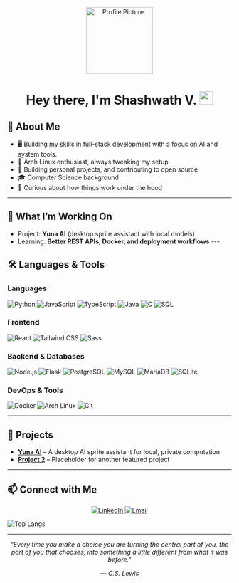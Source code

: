 <p align="center">
  <img src="https://via.placeholder.com/150" width="150" alt="Profile Picture"/>
</p>
<h1 align="center">
    Hey there, I'm Shashwath V.
    <img src="https://media.giphy.com/media/hvRJCLFzcasrR4ia7z/giphy.gif" width="30px"/>
  </h1>


## 📖 About Me
- 🖥️ Building my skills in full-stack development with a focus on AI and system tools.  
- 🐧 Arch Linux enthusiast, always tweaking my setup  
- 💼 Building personal projects, and contributing to open source  
- 🎓 Computer Science background  
- 🚀 Curious about how things work under the hood  

---

## 🔧 What I’m Working On
- Project: **Yuna AI** (desktop sprite assistant with local models)  
- Learning: **Better REST APIs, Docker, and deployment workflows** ---

## 🛠️ Languages & Tools

### Languages
![Python](https://img.shields.io/badge/Python-3776AB?style=for-the-badge&logo=python&logoColor=white)
![JavaScript](https://img.shields.io/badge/JavaScript-F7DF1E?style=for-the-badge&logo=javascript&logoColor=black)
![TypeScript](https://img.shields.io/badge/TypeScript-3178C6?style=for-the-badge&logo=typescript&logoColor=white)
![Java](https://img.shields.io/badge/Java-ED8B00?style=for-the-badge&logo=openjdk&logoColor=white)
![C](https://img.shields.io/badge/C-A8B9CC?style=for-the-badge&logo=c&logoColor=white)
![SQL](https://img.shields.io/badge/SQL-4479A1?style=for-the-badge&logo=mysql&logoColor=white)

### Frontend
![React](https://img.shields.io/badge/React-20232A?style=for-the-badge&logo=react&logoColor=61DAFB)
![Tailwind CSS](https://img.shields.io/badge/Tailwind_CSS-38B2AC?style=for-the-badge&logo=tailwind-css&logoColor=white)
![Sass](https://img.shields.io/badge/Sass-CC6699?style=for-the-badge&logo=sass&logoColor=white)

### Backend & Databases
![Node.js](https://img.shields.io/badge/Node.js-339933?style=for-the-badge&logo=nodedotjs&logoColor=white)
![Flask](https://img.shields.io/badge/Flask-000000?style=for-the-badge&logo=flask&logoColor=white)
![PostgreSQL](https://img.shields.io/badge/PostgreSQL-4169E1?style=for-the-badge&logo=postgresql&logoColor=white)
![MySQL](https://img.shields.io/badge/MySQL-4479A1?style=for-the-badge&logo=mysql&logoColor=white)
![MariaDB](https://img.shields.io/badge/MariaDB-003545?style=for-the-badge&logo=mariadb&logoColor=white)
![SQLite](https://img.shields.io/badge/SQLite-003B57?style=for-the-badge&logo=sqlite&logoColor=white)

### DevOps & Tools
![Docker](https://img.shields.io/badge/Docker-2496ED?style=for-the-badge&logo=docker&logoColor=white)
![Arch Linux](https://img.shields.io/badge/Arch_Linux-1793D1?style=for-the-badge&logo=arch-linux&logoColor=white)
![Git](https://img.shields.io/badge/Git-F05032?style=for-the-badge&logo=git&logoColor=white)

---

## 🚀 Projects
- **[Yuna AI](#)** – A desktop AI sprite assistant for local, private computation  
- **[Project 2](#)** – Placeholder for another featured project  

---

## 📫 Connect with Me
<p align="center">
  <a href="https://www.linkedin.com/in/shashwathv4405">
    <img src="https://img.shields.io/badge/LinkedIn-0077B5?style=for-the-badge&logo=linkedin&logoColor=white" alt="LinkedIn"/>
  </a>
  <a href="mailto:shashwathv4405@gmail.com">
    <img src="https://img.shields.io/badge/Email-D14836?style=for-the-badge&logo=gmail&logoColor=white" alt="Email"/>
  </a>
</p>


![Top Langs](https://github-readme-stats.vercel.app/api/top-langs/?username=shashwathv&layout=compact&theme=radical&hide_border=true&card_width=850)

<hr>
<div align="center">
  <p><em>"Every time you make a choice you are turning the central part of you, the part of you that chooses, into something a little different from what it was before."</em></p>
  <p>— <em>C.S. Lewis</em></p>
</div>

